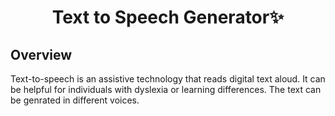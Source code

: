 <h1 align="center">Text to Speech Generator✨</h1>
<h2>Overview</h2>
Text-to-speech is an assistive technology that reads digital text aloud. It can be helpful for individuals with dyslexia or learning differences.
The text can be genrated in different voices.
